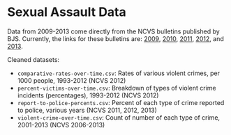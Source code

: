 # Sexual Assault Data

Data from 2009-2013 come directly from the NCVS bulletins published by BJS. Currently, the links for these bulletins are: [2009](http://www.bjs.gov/content/pub/pdf/cv09.pdf), [2010](http://www.bjs.gov/content/pub/pdf/cv10.pdf), [2011](http://www.bjs.gov/content/pub/pdf/cv11.pdf), [2012](http://www.bjs.gov/content/pub/pdf/cv12.pdf), and [2013](http://www.bjs.gov/content/pub/pdf/cv13.pdf).

Cleaned datasets:

- `comparative-rates-over-time.csv`: Rates of various violent crimes, per 1000 people, 1993-2012 (NCVS 2012)
- `percent-victims-over-time.csv`: Breakdown of types of violent crime incidents (percentages), 1993-2012 (NCVS 2012)
- `report-to-police-percents.csv`: Percent of each type of crime reported to police, various years (NCVS 2011, 2012, 2013)
- `violent-crime-over-time.csv`: Count of number of each type of crime, 2001-2013 (NCVS 2006-2013)
